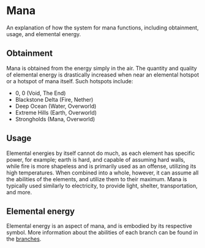 # Mana

An explanation of how the system for mana functions, including obtainment, usage, and elemental energy.

## Obtainment

Mana is obtained from the energy simply in the air. The quantity and quality of elemental energy is drastically increased 
when near an elemental hotspot or a hotspot of mana itself. Such hotspots include:

- 0, 0 (Void, The End)
- Blackstone Delta (Fire, Nether)
- Deep Ocean (Water, Overworld)
- Extreme Hills (Earth, Overworld)
- Strongholds (Mana, Overworld)

## Usage

Elemental energies by itself cannot do much, as each element has specific power, for example; earth is hard, and capable 
of assuming hard walls, while fire is more shapeless and is primarily used as an offense, utilizing its high temperatures.
When combined into a whole, however, it can assume all the abilities of the elements, and utilize them to their maximum.
Mana is typically used similarly to electricity, to provide light, shelter, transportation, and more.

## Elemental energy

Elemental energy is an aspect of mana, and is embodied by its respective symbol. More information about the abilities of 
each branch can be found in the [branches](/planning/magic/branches.md).
